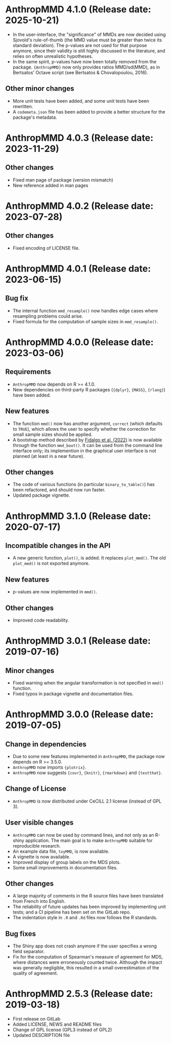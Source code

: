 # AnthropMMD 4.1.0 (Release date: 2025-10-21)

* In the user-interface, the "significance" of MMDs are now decided using Sjovold's rule-of-thumb (the MMD value must be greater than twice its standard deviation). The p-values are not used for that purpose anymore, since their validity is still highly discussed in the literature, and relies on often unrealistic hypotheses.
* In the same spirit, p-values have now been totally removed from the package. `{AnthropMMD}` now only provides ratios MMD/sd(MMD), as in Bertsatos' Octave script (see Bertsatos & Chovalopoulou, 2016).

## Other minor changes
* More unit tests have been added, and some unit tests have been rewritten.
* A `codemeta.json` file has been added to provide a better structure for the package's metadata.

# AnthropMMD 4.0.3 (Release date: 2023-11-29)

## Other changes
* Fixed man page of package (version mismatch)
* New reference added in man pages

# AnthropMMD 4.0.2 (Release date: 2023-07-28)

## Other changes
* Fixed encoding of LICENSE file.

# AnthropMMD 4.0.1 (Release date: 2023-06-15)

## Bug fix
* The internal function `mmd_resample()` now handles edge cases where resampling problems could arise.
* Fixed formula for the computation of sample sizes in `mmd_resample()`.

# AnthropMMD 4.0.0 (Release date: 2023-03-06)

## Requirements
* `AnthropMMD` now depends on R >= 4.1.0.
* New dependencies on third-party R packages (`{dplyr}`, `{MASS}`, `{rlang}`) have been added.

## New features
* The function `mmd()` now has another argument, `correct` (which defaults to `TRUE`), which allows the user to specify whether the correction for small sample sizes should be applied.
* A bootstrap method described by [Fidalgo et al. (2022)](https://doi.org/10.1016/j.jas.2022.105545) is now available through the function `mmd_boot()`. It can be used from the command line interface only; its implemention in the graphical user interface is not planned (at least in a near future).

## Other changes
* The code of various functions (in particular `binary_to_table()`) has been refactored, and should now run faster.
* Updated package vignette.

# AnthropMMD 3.1.0 (Release date: 2020-07-17)

## Incompatible changes in the API
* A new generic function, `plot()`, is added. It replaces `plot_mmd()`. The old `plot_mmd()` is not exported anymore.

## New features
* p-values are now implemented in `mmd()`.

## Other changes
* Improved code readability.

# AnthropMMD 3.0.1 (Release date: 2019-07-16)

## Minor changes
* Fixed warning when the angular transformation is not specified in `mmd()` function.
* Fixed typos in package vignette and documentation files.

# AnthropMMD 3.0.0 (Release date: 2019-07-05)

## Change in dependencies
* Due to some new features implemented in `AnthropMMD`, the package now depends on R >= 3.5.0.
* `AnthropMMD` now imports `{plotrix}`.
* `AnthropMMD` now suggests `{covr}`, `{knitr}`, `{rmarkdown}` and `{testthat}`.

## Change of License
* `AnthropMMD` is now distributed under CeCILL 2.1 license (instead of GPL 3).

## User visible changes
* `AnthropMMD` can now be used by command lines, and not only as an R-shiny application. The main goal is to make `AnthropMMD` suitable for reproducible research.
* An example data file, `toyMMD`, is now available.
* A vignette is now available.
* Improved display of group labels on the MDS plots.
* Some small improvements in documentation files.

## Other changes
* A large majority of comments in the R source files have been translated from French into English.
* The reliability of future updates has been improved by implementing unit tests; and a CI pipeline has been set on the GitLab repo.
* The indentation style in `.R` and `.Rd` files now follows the R standards.

## Bug fixes
* The Shiny app does not crash anymore if the user specifies a wrong field separator.
* Fix for the computation of Spearman's measure of agreement for MDS, where distances were erroneously counted twice. Although the impact was generally negligible, this resulted in a small overestimation of the quality of agreement.

# AnthropMMD 2.5.3 (Release date: 2019-03-18)

* First release on GitLab
* Added LICENSE, NEWS and README files
* Change of GPL license (GPL3 instead of GPL2)
* Updated DESCRIPTION file
